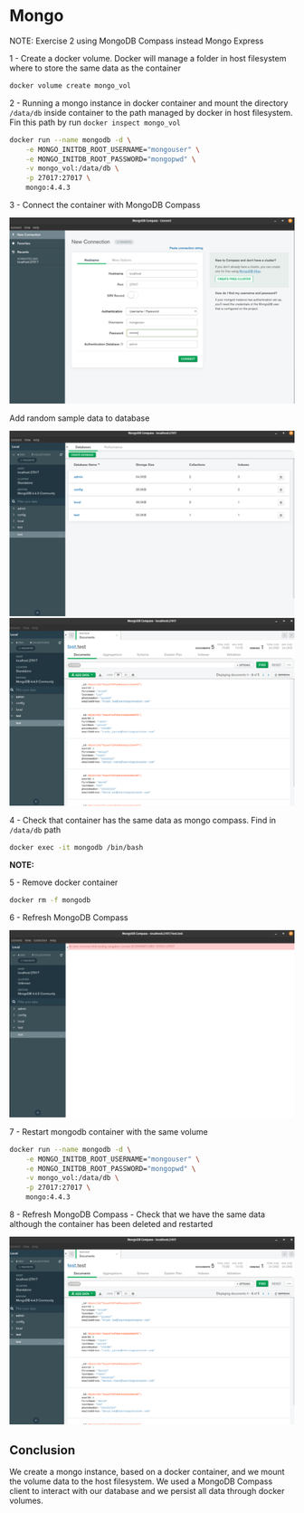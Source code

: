 # Mongo

NOTE: Exercise 2 using MongoDB Compass instead Mongo Express

1 - Create a docker volume. Docker will manage a folder in host filesystem where to store the same data as the container

```bash
docker volume create mongo_vol
```

2 - Running a mongo instance in docker container and mount the directory `/data/db` inside container to the path managed by docker in host filesystem. Fin this path by run `docker inspect mongo_vol`

```bash
docker run --name mongodb -d \
    -e MONGO_INITDB_ROOT_USERNAME="mongouser" \
    -e MONGO_INITDB_ROOT_PASSWORD="mongopwd" \
    -v mongo_vol:/data/db \
    -p 27017:27017 \
    mongo:4.4.3
```

3 - Connect the container with MongoDB Compass

![setup connection](mongo_compass.png)

Add random sample data to database

![test database](mongo_db_com.png)
![test database data](mongo_compass_2.png)

4 - Check that container has the same data as mongo compass. Find in `/data/db` path

```bash
docker exec -it mongodb /bin/bash
```

**NOTE:**

5 - Remove docker container

```bash
docker rm -f mongodb
```

6 - Refresh MongoDB Compass

![connection not found](mongo_compass3.png)

7 - Restart mongodb container with the same volume

```bash
docker run --name mongodb -d \
    -e MONGO_INITDB_ROOT_USERNAME="mongouser" \
    -e MONGO_INITDB_ROOT_PASSWORD="mongopwd" \
    -v mongo_vol:/data/db \
    -p 27017:27017 \
    mongo:4.4.3
```

8 - Refresh MongoDB Compass - Check that we have the same data although the container has been deleted and restarted

![restore data](mongo_compass_2.png)

## Conclusion

We create a mongo instance, based on a docker container, and we mount the volume data to the host filesystem. We used a MongoDB Compass client to interact with our database and we persist all data through docker volumes.